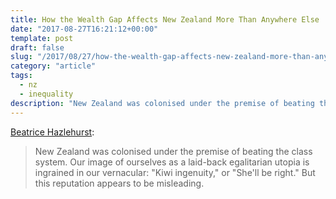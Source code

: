 ```yaml
---
title: How the Wealth Gap Affects New Zealand More Than Anywhere Else
date: "2017-08-27T16:21:12+00:00"
template: post
draft: false
slug: "/2017/08/27/how-the-wealth-gap-affects-new-zealand-more-than-anywhere-else/"
category: "article"
tags:
  - nz
  - inequality
description: "New Zealand was colonised under the premise of beating the class system. Our image of ourselves as a laid-back egalitarian utopia is ingrained in our vernacular: 'Kiwi ingenuity,' or 'She'll be right.' But this reputation appears to be misleading."
---
```


[Beatrice Hazlehurst](https://www.vice.com/en_au/article/wdagyb/we-asked-an-expert-how-bad-new-zealands-inequality-crisis-really-is):

> New Zealand was colonised under the premise of beating the class system. Our image of ourselves as a laid-back egalitarian utopia is ingrained in our vernacular: "Kiwi ingenuity," or "She'll be right." But this reputation appears to be misleading.

